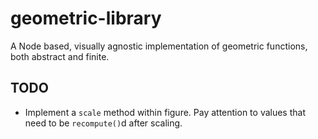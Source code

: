# geometric-library
A Node based, visually agnostic implementation of geometric functions, both abstract and finite.

## TODO
- Implement a `scale` method within figure. Pay attention to values that need to be `recompute()`d after scaling.